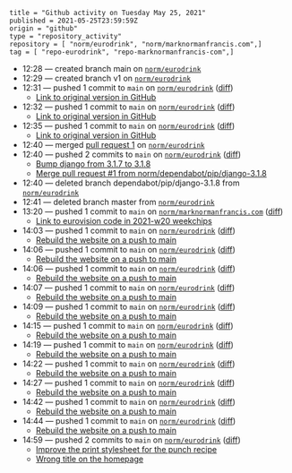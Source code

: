 ```
title = "Github activity on Tuesday May 25, 2021"
published = 2021-05-25T23:59:59Z
origin = "github"
type = "repository_activity"
repository = [ "norm/eurodrink", "norm/marknormanfrancis.com",]
tag = [ "repo-eurodrink", "repo-marknormanfrancis-com",]
```

* 12:28 — created branch main on [`norm/eurodrink`](https://github.com/norm/eurodrink)
* 12:29 — created branch v1 on [`norm/eurodrink`](https://github.com/norm/eurodrink)
* 12:31 — pushed 1 commit to `main` on [`norm/eurodrink`](https://github.com/norm/eurodrink) ([diff](https://github.com/norm/eurodrink/compare/d14e14ce91a68ac64ee43116371f88152be5d11b..f4d7c3d27667b1c700a5cf0d18bb794646120d9f))
  * [Link to original version in GitHub](https://github.com/norm/eurodrink/commit/f4d7c3d27667b1c700a5cf0d18bb794646120d9f)
* 12:32 — pushed 1 commit to `main` on [`norm/eurodrink`](https://github.com/norm/eurodrink) ([diff](https://github.com/norm/eurodrink/compare/f4d7c3d27667b1c700a5cf0d18bb794646120d9f..da55bf2c8f789249b403fecac1504394926eb90c))
  * [Link to original version in GitHub](https://github.com/norm/eurodrink/commit/da55bf2c8f789249b403fecac1504394926eb90c)
* 12:35 — pushed 1 commit to `main` on [`norm/eurodrink`](https://github.com/norm/eurodrink) ([diff](https://github.com/norm/eurodrink/compare/da55bf2c8f789249b403fecac1504394926eb90c..7351b9cdd08b2c9480fc63418da5a52582fb1d74))
  * [Link to original version in GitHub](https://github.com/norm/eurodrink/commit/7351b9cdd08b2c9480fc63418da5a52582fb1d74)
* 12:40 — merged [pull request 1](https://github.com/norm/eurodrink/pull/1) on [`norm/eurodrink`](https://github.com/norm/eurodrink)
* 12:40 — pushed 2 commits to `main` on [`norm/eurodrink`](https://github.com/norm/eurodrink) ([diff](https://github.com/norm/eurodrink/compare/7351b9cdd08b2c9480fc63418da5a52582fb1d74..57dcdbbbd10862ca3fe056edd24fdd254361347b))
  * [Bump django from 3.1.7 to 3.1.8](https://github.com/norm/eurodrink/commit/f7dbe82b0e3e8e464579778ae3946199617b32eb)
  * [Merge pull request #1 from norm/dependabot/pip/django-3.1.8](https://github.com/norm/eurodrink/commit/57dcdbbbd10862ca3fe056edd24fdd254361347b)
* 12:40 — deleted branch dependabot/pip/django-3.1.8 from [`norm/eurodrink`](https://github.com/norm/eurodrink)
* 12:41 — deleted branch master from [`norm/eurodrink`](https://github.com/norm/eurodrink)
* 13:20 — pushed 1 commit to `main` on [`norm/marknormanfrancis.com`](https://github.com/norm/marknormanfrancis.com) ([diff](https://github.com/norm/marknormanfrancis.com/compare/21a60e6fcf0e0bbf0586157479bf1b1916e2e1c3..93afd8123976a744934dbf58c89cf23d6017297f))
  * [Link to eurovision code in 2021-w20 weekchips](https://github.com/norm/marknormanfrancis.com/commit/93afd8123976a744934dbf58c89cf23d6017297f)
* 14:03 — pushed 1 commit to `main` on [`norm/eurodrink`](https://github.com/norm/eurodrink) ([diff](https://github.com/norm/eurodrink/compare/57dcdbbbd10862ca3fe056edd24fdd254361347b..280fa2d6eaede5c5a994f6e97d57227db43f800a))
  * [Rebuild the website on a push to main](https://github.com/norm/eurodrink/commit/280fa2d6eaede5c5a994f6e97d57227db43f800a)
* 14:06 — pushed 1 commit to `main` on [`norm/eurodrink`](https://github.com/norm/eurodrink) ([diff](https://github.com/norm/eurodrink/compare/280fa2d6eaede5c5a994f6e97d57227db43f800a..eacb5c6ec394f9bda61a8165350560eb00f46fac))
  * [Rebuild the website on a push to main](https://github.com/norm/eurodrink/commit/eacb5c6ec394f9bda61a8165350560eb00f46fac)
* 14:06 — pushed 1 commit to `main` on [`norm/eurodrink`](https://github.com/norm/eurodrink) ([diff](https://github.com/norm/eurodrink/compare/eacb5c6ec394f9bda61a8165350560eb00f46fac..490d37bfafa9b37e456c8bb4cfd16273e7765c2c))
  * [Rebuild the website on a push to main](https://github.com/norm/eurodrink/commit/490d37bfafa9b37e456c8bb4cfd16273e7765c2c)
* 14:07 — pushed 1 commit to `main` on [`norm/eurodrink`](https://github.com/norm/eurodrink) ([diff](https://github.com/norm/eurodrink/compare/490d37bfafa9b37e456c8bb4cfd16273e7765c2c..0588dde72d67f5fbb1bf1dcd14d134e24f46dcaa))
  * [Rebuild the website on a push to main](https://github.com/norm/eurodrink/commit/0588dde72d67f5fbb1bf1dcd14d134e24f46dcaa)
* 14:09 — pushed 1 commit to `main` on [`norm/eurodrink`](https://github.com/norm/eurodrink) ([diff](https://github.com/norm/eurodrink/compare/0588dde72d67f5fbb1bf1dcd14d134e24f46dcaa..96ac08ffc6be812b27ca433a82475f7e48d34c2a))
  * [Rebuild the website on a push to main](https://github.com/norm/eurodrink/commit/96ac08ffc6be812b27ca433a82475f7e48d34c2a)
* 14:15 — pushed 1 commit to `main` on [`norm/eurodrink`](https://github.com/norm/eurodrink) ([diff](https://github.com/norm/eurodrink/compare/96ac08ffc6be812b27ca433a82475f7e48d34c2a..3492533bcfb1a29191a9ed791ea53493a25f27ee))
  * [Rebuild the website on a push to main](https://github.com/norm/eurodrink/commit/3492533bcfb1a29191a9ed791ea53493a25f27ee)
* 14:19 — pushed 1 commit to `main` on [`norm/eurodrink`](https://github.com/norm/eurodrink) ([diff](https://github.com/norm/eurodrink/compare/3492533bcfb1a29191a9ed791ea53493a25f27ee..64a78c372cc44fe9324398dfc2b5fd1a323d51af))
  * [Rebuild the website on a push to main](https://github.com/norm/eurodrink/commit/64a78c372cc44fe9324398dfc2b5fd1a323d51af)
* 14:22 — pushed 1 commit to `main` on [`norm/eurodrink`](https://github.com/norm/eurodrink) ([diff](https://github.com/norm/eurodrink/compare/64a78c372cc44fe9324398dfc2b5fd1a323d51af..5305612bb86dff3a6c1c59666576958b925d6e07))
  * [Rebuild the website on a push to main](https://github.com/norm/eurodrink/commit/5305612bb86dff3a6c1c59666576958b925d6e07)
* 14:27 — pushed 1 commit to `main` on [`norm/eurodrink`](https://github.com/norm/eurodrink) ([diff](https://github.com/norm/eurodrink/compare/5305612bb86dff3a6c1c59666576958b925d6e07..7ac2992b456eaec8605eada025e61316059885da))
  * [Rebuild the website on a push to main](https://github.com/norm/eurodrink/commit/7ac2992b456eaec8605eada025e61316059885da)
* 14:42 — pushed 1 commit to `main` on [`norm/eurodrink`](https://github.com/norm/eurodrink) ([diff](https://github.com/norm/eurodrink/compare/7ac2992b456eaec8605eada025e61316059885da..5929990109a649ac08c9f302b9235ec8fcc63ddf))
  * [Rebuild the website on a push to main](https://github.com/norm/eurodrink/commit/5929990109a649ac08c9f302b9235ec8fcc63ddf)
* 14:44 — pushed 1 commit to `main` on [`norm/eurodrink`](https://github.com/norm/eurodrink) ([diff](https://github.com/norm/eurodrink/compare/5929990109a649ac08c9f302b9235ec8fcc63ddf..b6fc349ccbf9af929ba530b681591f8831b72da2))
  * [Rebuild the website on a push to main](https://github.com/norm/eurodrink/commit/b6fc349ccbf9af929ba530b681591f8831b72da2)
* 14:59 — pushed 2 commits to `main` on [`norm/eurodrink`](https://github.com/norm/eurodrink) ([diff](https://github.com/norm/eurodrink/compare/b6fc349ccbf9af929ba530b681591f8831b72da2..a5870e16e95c91c71b0ffebc361e2dd34356dc79))
  * [Improve the print stylesheet for the punch recipe](https://github.com/norm/eurodrink/commit/0e82f282d7acef9a068d72d0c22dd77ebbf15bed)
  * [Wrong title on the homepage](https://github.com/norm/eurodrink/commit/a5870e16e95c91c71b0ffebc361e2dd34356dc79)
